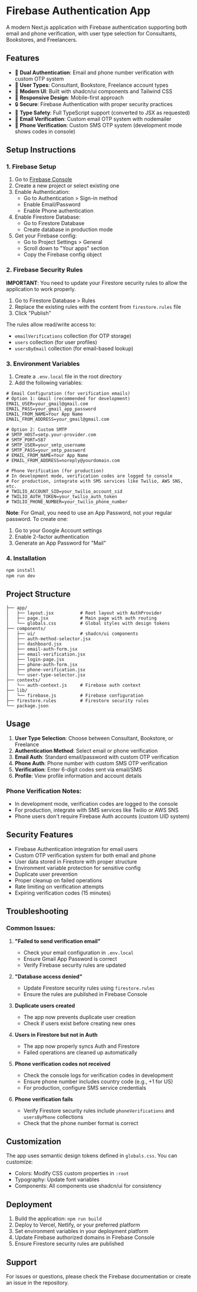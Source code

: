 # Firebase Authentication App

A modern Next.js application with Firebase authentication supporting both email and phone verification, with user type selection for Consultants, Bookstores, and Freelancers.

## Features

- 🔐 **Dual Authentication**: Email and phone number verification with custom OTP system
- 👥 **User Types**: Consultant, Bookstore, Freelance account types
- 🎨 **Modern UI**: Built with shadcn/ui components and Tailwind CSS
- 📱 **Responsive Design**: Mobile-first approach
- 🔒 **Secure**: Firebase Authentication with proper security practices
- 🎯 **Type Safety**: Full TypeScript support (converted to JSX as requested)
- 📧 **Email Verification**: Custom email OTP system with nodemailer
- 📱 **Phone Verification**: Custom SMS OTP system (development mode shows codes in console)

## Setup Instructions

### 1. Firebase Setup

1. Go to [Firebase Console](https://console.firebase.google.com/)
2. Create a new project or select existing one
3. Enable Authentication:
   - Go to Authentication > Sign-in method
   - Enable Email/Password
   - Enable Phone authentication
4. Enable Firestore Database:
   - Go to Firestore Database
   - Create database in production mode
5. Get your Firebase config:
   - Go to Project Settings > General
   - Scroll down to "Your apps" section
   - Copy the Firebase config object

### 2. Firebase Security Rules

**IMPORTANT**: You need to update your Firestore security rules to allow the application to work properly.

1. Go to Firestore Database > Rules
2. Replace the existing rules with the content from `firestore.rules` file
3. Click "Publish"

The rules allow read/write access to:
- `emailVerifications` collection (for OTP storage)
- `users` collection (for user profiles)
- `usersByEmail` collection (for email-based lookup)

### 3. Environment Variables

1. Create a `.env.local` file in the root directory
2. Add the following variables:

```env
# Email Configuration (for verification emails)
# Option 1: Gmail (recommended for development)
EMAIL_USER=your_gmail@gmail.com
EMAIL_PASS=your_gmail_app_password
EMAIL_FROM_NAME=Your App Name
EMAIL_FROM_ADDRESS=your_gmail@gmail.com

# Option 2: Custom SMTP
# SMTP_HOST=smtp.your-provider.com
# SMTP_PORT=587
# SMTP_USER=your_smtp_username
# SMTP_PASS=your_smtp_password
# EMAIL_FROM_NAME=Your App Name
# EMAIL_FROM_ADDRESS=noreply@yourdomain.com

# Phone Verification (for production)
# In development mode, verification codes are logged to console
# For production, integrate with SMS services like Twilio, AWS SNS, etc.
# TWILIO_ACCOUNT_SID=your_twilio_account_sid
# TWILIO_AUTH_TOKEN=your_twilio_auth_token
# TWILIO_PHONE_NUMBER=your_twilio_phone_number
```

**Note**: For Gmail, you need to use an App Password, not your regular password. To create one:
1. Go to your Google Account settings
2. Enable 2-factor authentication
3. Generate an App Password for "Mail"

### 4. Installation

```bash
npm install
npm run dev
```

## Project Structure

```
├── app/
│   ├── layout.jsx          # Root layout with AuthProvider
│   ├── page.jsx            # Main page with auth routing
│   └── globals.css         # Global styles with design tokens
├── components/
│   ├── ui/                 # shadcn/ui components
│   ├── auth-method-selector.jsx
│   ├── dashboard.jsx
│   ├── email-auth-form.jsx
│   ├── email-verification.jsx
│   ├── login-page.jsx
│   ├── phone-auth-form.jsx
│   ├── phone-verification.jsx
│   └── user-type-selector.jsx
├── contexts/
│   └── auth-context.js     # Firebase auth context
├── lib/
│   └── firebase.js         # Firebase configuration
├── firestore.rules         # Firestore security rules
└── package.json
```

## Usage

1. **User Type Selection**: Choose between Consultant, Bookstore, or Freelance
2. **Authentication Method**: Select email or phone verification
3. **Email Auth**: Standard email/password with custom OTP verification
4. **Phone Auth**: Phone number with custom SMS OTP verification
5. **Verification**: Enter 6-digit codes sent via email/SMS
6. **Profile**: View profile information and account details

### Phone Verification Notes:
- In development mode, verification codes are logged to the console
- For production, integrate with SMS services like Twilio or AWS SNS
- Phone users don't require Firebase Auth accounts (custom UID system)

## Security Features

- Firebase Authentication integration for email users
- Custom OTP verification system for both email and phone
- User data stored in Firestore with proper structure
- Environment variable protection for sensitive config
- Duplicate user prevention
- Proper cleanup on failed operations
- Rate limiting on verification attempts
- Expiring verification codes (15 minutes)

## Troubleshooting

### Common Issues:

1. **"Failed to send verification email"**
   - Check your email configuration in `.env.local`
   - Ensure Gmail App Password is correct
   - Verify Firebase security rules are updated

2. **"Database access denied"**
   - Update Firestore security rules using `firestore.rules`
   - Ensure the rules are published in Firebase Console

3. **Duplicate users created**
   - The app now prevents duplicate user creation
   - Check if users exist before creating new ones

4. **Users in Firestore but not in Auth**
   - The app now properly syncs Auth and Firestore
   - Failed operations are cleaned up automatically

5. **Phone verification codes not received**
   - Check the console logs for verification codes in development
   - Ensure phone number includes country code (e.g., +1 for US)
   - For production, configure SMS service credentials

6. **Phone verification fails**
   - Verify Firestore security rules include `phoneVerifications` and `usersByPhone` collections
   - Check that the phone number format is correct

## Customization

The app uses semantic design tokens defined in `globals.css`. You can customize:
- Colors: Modify CSS custom properties in `:root`
- Typography: Update font variables
- Components: All components use shadcn/ui for consistency

## Deployment

1. Build the application: `npm run build`
2. Deploy to Vercel, Netlify, or your preferred platform
3. Set environment variables in your deployment platform
4. Update Firebase authorized domains in Firebase Console
5. Ensure Firestore security rules are published

## Support

For issues or questions, please check the Firebase documentation or create an issue in the repository.
